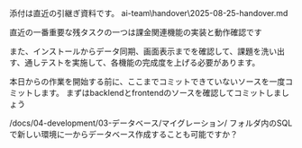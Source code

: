 添付は直近の引継ぎ資料です。
ai-team\handover\2025-08-25-handover.md

直近の一番重要な残タスクの一つは課金関連機能の実装と動作確認です

また、インストールからデータ同期、画面表示までを確認して、課題を洗い出す、通しテストを実施して、各機能の完成度を上げる必要があります。

本日からの作業を開始する前に、ここまでコミットできていないソースを一度コミットします。
まずはbacklendとfrontendのソースを確認してコミットしましょう


/docs/04-development/03-データベース/マイグレーション/ 
フォルダ内のSQLで新しい環境に一からデータベース作成することも可能ですか？